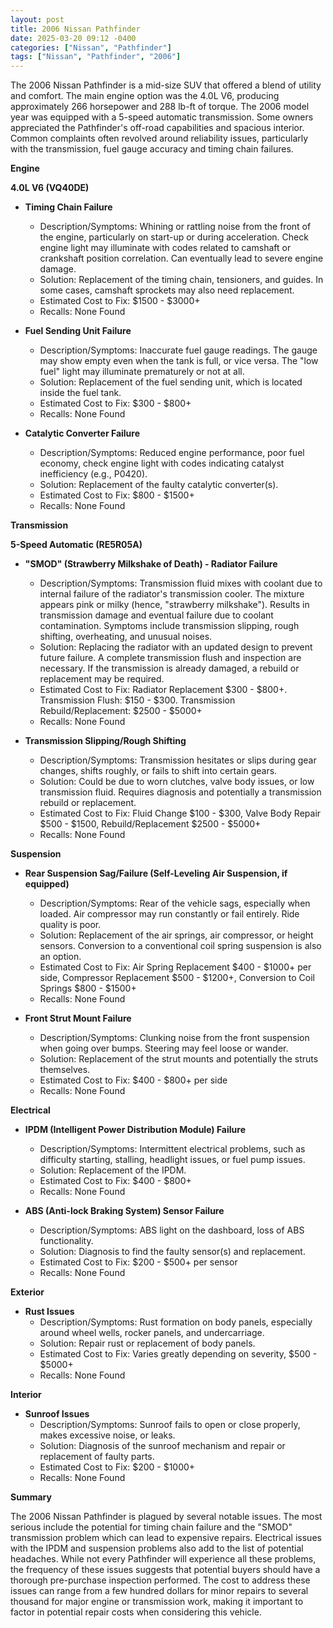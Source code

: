 ```yaml
---
layout: post
title: 2006 Nissan Pathfinder
date: 2025-03-20 09:12 -0400
categories: ["Nissan", "Pathfinder"]
tags: ["Nissan", "Pathfinder", "2006"]
---
```

The 2006 Nissan Pathfinder is a mid-size SUV that offered a blend of utility and comfort. The main engine option was the 4.0L V6, producing approximately 266 horsepower and 288 lb-ft of torque. The 2006 model year was equipped with a 5-speed automatic transmission. Some owners appreciated the Pathfinder's off-road capabilities and spacious interior. Common complaints often revolved around reliability issues, particularly with the transmission, fuel gauge accuracy and timing chain failures.

**Engine**

**4.0L V6 (VQ40DE)**

*   **Timing Chain Failure**
    *   Description/Symptoms: Whining or rattling noise from the front of the engine, particularly on start-up or during acceleration. Check engine light may illuminate with codes related to camshaft or crankshaft position correlation. Can eventually lead to severe engine damage.
    *   Solution: Replacement of the timing chain, tensioners, and guides. In some cases, camshaft sprockets may also need replacement.
    *   Estimated Cost to Fix: $1500 - $3000+
    *   Recalls: None Found

*   **Fuel Sending Unit Failure**
    *   Description/Symptoms: Inaccurate fuel gauge readings. The gauge may show empty even when the tank is full, or vice versa. The "low fuel" light may illuminate prematurely or not at all.
    *   Solution: Replacement of the fuel sending unit, which is located inside the fuel tank.
    *   Estimated Cost to Fix: $300 - $800+
    *   Recalls: None Found

*   **Catalytic Converter Failure**
    *   Description/Symptoms: Reduced engine performance, poor fuel economy, check engine light with codes indicating catalyst inefficiency (e.g., P0420).
    *   Solution: Replacement of the faulty catalytic converter(s).
    *   Estimated Cost to Fix: $800 - $1500+
    *   Recalls: None Found

**Transmission**

**5-Speed Automatic (RE5R05A)**

*   **"SMOD" (Strawberry Milkshake of Death) - Radiator Failure**
    *   Description/Symptoms: Transmission fluid mixes with coolant due to internal failure of the radiator's transmission cooler. The mixture appears pink or milky (hence, "strawberry milkshake"). Results in transmission damage and eventual failure due to coolant contamination. Symptoms include transmission slipping, rough shifting, overheating, and unusual noises.
    *   Solution: Replacing the radiator with an updated design to prevent future failure. A complete transmission flush and inspection are necessary. If the transmission is already damaged, a rebuild or replacement may be required.
    *   Estimated Cost to Fix: Radiator Replacement $300 - $800+. Transmission Flush: $150 - $300. Transmission Rebuild/Replacement: $2500 - $5000+
    *   Recalls: None Found

*   **Transmission Slipping/Rough Shifting**
    *   Description/Symptoms: Transmission hesitates or slips during gear changes, shifts roughly, or fails to shift into certain gears.
    *   Solution: Could be due to worn clutches, valve body issues, or low transmission fluid. Requires diagnosis and potentially a transmission rebuild or replacement.
    *   Estimated Cost to Fix: Fluid Change $100 - $300, Valve Body Repair $500 - $1500, Rebuild/Replacement $2500 - $5000+
    *   Recalls: None Found

**Suspension**

*   **Rear Suspension Sag/Failure (Self-Leveling Air Suspension, if equipped)**
    *   Description/Symptoms: Rear of the vehicle sags, especially when loaded. Air compressor may run constantly or fail entirely. Ride quality is poor.
    *   Solution: Replacement of the air springs, air compressor, or height sensors. Conversion to a conventional coil spring suspension is also an option.
    *   Estimated Cost to Fix: Air Spring Replacement $400 - $1000+ per side, Compressor Replacement $500 - $1200+, Conversion to Coil Springs $800 - $1500+
    *   Recalls: None Found

*   **Front Strut Mount Failure**
    *   Description/Symptoms: Clunking noise from the front suspension when going over bumps. Steering may feel loose or wander.
    *   Solution: Replacement of the strut mounts and potentially the struts themselves.
    *   Estimated Cost to Fix: $400 - $800+ per side
    *   Recalls: None Found

**Electrical**

*   **IPDM (Intelligent Power Distribution Module) Failure**
    *   Description/Symptoms: Intermittent electrical problems, such as difficulty starting, stalling, headlight issues, or fuel pump issues.
    *   Solution: Replacement of the IPDM.
    *   Estimated Cost to Fix: $400 - $800+
    *   Recalls: None Found

*   **ABS (Anti-lock Braking System) Sensor Failure**
    *   Description/Symptoms: ABS light on the dashboard, loss of ABS functionality.
    *   Solution: Diagnosis to find the faulty sensor(s) and replacement.
    *   Estimated Cost to Fix: $200 - $500+ per sensor
    *   Recalls: None Found

**Exterior**

*   **Rust Issues**
    *   Description/Symptoms: Rust formation on body panels, especially around wheel wells, rocker panels, and undercarriage.
    *   Solution: Repair rust or replacement of body panels.
    *   Estimated Cost to Fix: Varies greatly depending on severity, $500 - $5000+
    *   Recalls: None Found

**Interior**

*   **Sunroof Issues**
    *   Description/Symptoms: Sunroof fails to open or close properly, makes excessive noise, or leaks.
    *   Solution: Diagnosis of the sunroof mechanism and repair or replacement of faulty parts.
    *   Estimated Cost to Fix: $200 - $1000+
    *   Recalls: None Found

**Summary**

The 2006 Nissan Pathfinder is plagued by several notable issues. The most serious include the potential for timing chain failure and the "SMOD" transmission problem which can lead to expensive repairs. Electrical issues with the IPDM and suspension problems also add to the list of potential headaches. While not every Pathfinder will experience all these problems, the frequency of these issues suggests that potential buyers should have a thorough pre-purchase inspection performed. The cost to address these issues can range from a few hundred dollars for minor repairs to several thousand for major engine or transmission work, making it important to factor in potential repair costs when considering this vehicle.

